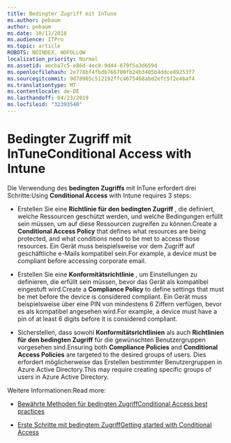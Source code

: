 ```yaml
---
title: Bedingter Zugriff mit InTune
ms.author: pebaum
author: pebaum
ms.date: 10/11/2018
ms.audience: ITPro
ms.topic: article
ROBOTS: NOINDEX, NOFOLLOW
localization_priority: Normal
ms.assetid: aecba7c5-e86d-4ec8-9d44-679f5a3d659d
ms.openlocfilehash: 2e778bf4fbdb766700fb24b3405b4ddce89253f7
ms.sourcegitcommit: 9d78905c512192ffc4675468abd2efc5f2e4baf4
ms.translationtype: MT
ms.contentlocale: de-DE
ms.lasthandoff: 04/23/2019
ms.locfileid: "32393540"
---
```

# <a name="conditional-access-with-intune"></a><span data-ttu-id="4cf94-102">Bedingter Zugriff mit InTune</span><span class="sxs-lookup"><span data-stu-id="4cf94-102">Conditional Access with Intune</span></span>

<span data-ttu-id="4cf94-103">Die Verwendung des **bedingten Zugriffs** mit InTune erfordert drei Schritte:</span><span class="sxs-lookup"><span data-stu-id="4cf94-103">Using **Conditional Access** with Intune requires 3 steps:</span></span> 
  
- <span data-ttu-id="4cf94-104">Erstellen Sie eine **Richtlinie für den bedingten Zugriff** , die definiert, welche Ressourcen geschützt werden, und welche Bedingungen erfüllt sein müssen, um auf diese Ressourcen zugreifen zu können.</span><span class="sxs-lookup"><span data-stu-id="4cf94-104">Create a **Conditional Access Policy** that defines what resources are being protected, and what conditions need to be met to access those resources.</span></span> <span data-ttu-id="4cf94-105">Ein Gerät muss beispielsweise vor dem Zugriff auf geschäftliche e-Mails kompatibel sein.</span><span class="sxs-lookup"><span data-stu-id="4cf94-105">For example, a device must be compliant before accessing corporate email.</span></span> 
    
- <span data-ttu-id="4cf94-106">Erstellen Sie eine **Konformitätsrichtlinie** , um Einstellungen zu definieren, die erfüllt sein müssen, bevor das Gerät als kompatibel eingestuft wird.</span><span class="sxs-lookup"><span data-stu-id="4cf94-106">Create a **Compliance Policy** to define settings that must be met before the device is considered compliant.</span></span> <span data-ttu-id="4cf94-107">Ein Gerät muss beispielsweise über eine PIN von mindestens 6 Ziffern verfügen, bevor es als kompatibel angesehen wird.</span><span class="sxs-lookup"><span data-stu-id="4cf94-107">For example, a device must have a pin of at least 6 digits before it is considered compliant.</span></span> 
    
- <span data-ttu-id="4cf94-108">Sicherstellen, dass sowohl **Konformitätsrichtlinien** als auch **Richtlinien für den bedingten Zugriff** für die gewünschten Benutzergruppen vorgesehen sind.</span><span class="sxs-lookup"><span data-stu-id="4cf94-108">Ensuring both **Compliance Policies** and **Conditional Access Policies** are targeted to the desired groups of users.</span></span> <span data-ttu-id="4cf94-109">Dies erfordert möglicherweise das Erstellen bestimmter Benutzergruppen in Azure Active Directory.</span><span class="sxs-lookup"><span data-stu-id="4cf94-109">This may require creating specific groups of users in Azure Active Directory.</span></span> 
    
<span data-ttu-id="4cf94-110">Weitere Informationen:</span><span class="sxs-lookup"><span data-stu-id="4cf94-110">Read more:</span></span>
  
- [<span data-ttu-id="4cf94-111">Bewährte Methoden für bedingten Zugriff</span><span class="sxs-lookup"><span data-stu-id="4cf94-111">Conditional Access best practices</span></span>](https://docs.microsoft.com/azure/active-directory/conditional-access/best-practices)
    
- [<span data-ttu-id="4cf94-112">Erste Schritte mit bedingtem Zugriff</span><span class="sxs-lookup"><span data-stu-id="4cf94-112">Getting started with Conditional Access </span></span>](https://docs.microsoft.com/azure/active-directory/active-directory-conditional-access-azure-portal-get-started)
    

